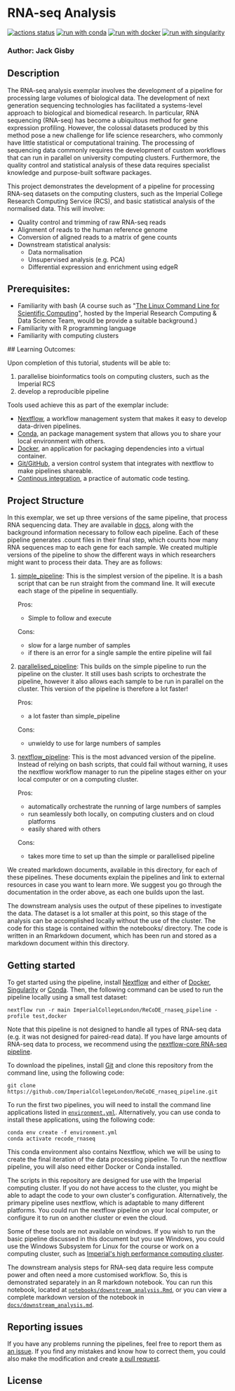 
RNA-seq Analysis
================

<!-- buttons -->
[![actions status](https://github.com/ImperialCollegeLondon/ReCoDE_rnaseq_pipeline/workflows/Pipeline%20CI/badge.svg)](https://github.com/ImperialCollegeLondon/ReCoDE_rnaseq_pipeline/actions)
[![run with conda](http://img.shields.io/badge/run%20with-conda-3EB049?logo=anaconda)](https://docs.conda.io/en/latest/)
[![run with docker](https://img.shields.io/badge/run%20with-docker-0db7ed?logo=docker)](https://www.docker.com/)
[![run with singularity](https://img.shields.io/badge/run%20with-singularity-1d355c.svg)](https://sylabs.io/docs/)

### Author: Jack Gisby

## Description

The RNA-seq analysis exemplar involves the development of a pipeline for processing large volumes of biological data. The development of next generation sequencing technologies has facilitated a systems-level approach to biological and biomedical research. In particular, RNA sequencing (RNA-seq) has become a ubiquitous method for gene expression profiling. However, the colossal datasets produced by this method pose a new challenge for life science researchers, who commonly have little statistical or computational training. The processing of sequencing data commonly requires the development of custom workflows that can run in parallel on university computing clusters. Furthermore, the quality control and statistical analysis of these data requires specialist knowledge and purpose-built software packages.

This project demonstrates the development of a pipeline for processing RNA-seq datasets on the computing clusters, such as the Imperial College Research Computing Service (RCS), and basic statistical analysis of the normalised data. This will involve: 

- Quality control and trimming of raw RNA-seq reads
- Alignment of reads to the human reference genome
- Conversion of aligned reads to a matrix of gene counts
- Downstream statistical analysis:
  - Data normalisation 
  - Unsupervised analysis (e.g. PCA)
  - Differential expression and enrichment using edgeR


## Prerequisites:

- Familiarity with bash (A course such as "[The Linux Command Line for Scientific Computing](https://www.imperial.ac.uk/study/pg/graduate-school/students/doctoral/professional-development/research-computing-data-science/courses/linux-command-line-for-scientific-computing/)", hosted by the Imperial Research Computing & Data Science Team, would be provide a suitable background.)
- Familiarity with R programming language
- Familiarity with computing clusters 

## Learning Outcomes:

Upon completion of this tutorial, students will be able to:

1. parallelise bioinformatics tools on computing clusters, such as the Imperial RCS
2. develop a reproducible pipeline

Tools used achieve this as part of the exemplar include:
- [Nextflow](https://www.nextflow.io/), a workflow management system that makes it easy to develop data-driven pipelines.
- [Conda](https://docs.conda.io/en/latest/), an package management system that allows you to share your local environment with others.
- [Docker](https://www.docker.com/), an application for packaging dependencies into a virtual container. 
- [Git/GitHub](https://github.com/ImperialCollegeLondon/ReCoDE_rnaseq_pipeline/), a version control system that integrates with nextflow to make pipelines shareable.
- [Continous integration](https://github.com/ImperialCollegeLondon/ReCoDE_rnaseq_pipeline/actions), a practice of automatic code testing.


## Project Structure

In this exemplar, we set up three versions of the same pipeline, that process RNA sequencing data. They are available in [docs](https://github.com/ImperialCollegeLondon/ReCoDE_rnaseq_pipeline/tree/main/docs/), along with the background information necessary to follow each pipeline. Each of these pipeline generates .count files in their final step, which counts how many RNA sequences map to each gene for each sample. We created multiple versions of the pipeline to show the different ways in which researchers might want to process their data. They are as follows:

1. [simple_pipeline](https://github.com/ImperialCollegeLondon/ReCoDE_rnaseq_pipeline/tree/main/docs/simple_local_pipeline.md): This is the simplest version of the pipeline. It is a bash script that can be run straight from the command line. It will execute each stage of the pipeline in sequentially. 

    Pros:

    * Simple to follow and execute

    Cons:

    * slow for a large number of samples
    * if there is an error for a single sample the entire pipeline will fail


2. [parallelised_pipeline](https://github.com/ImperialCollegeLondon/ReCoDE_rnaseq_pipeline/tree/main/docs/parallelised_pipeline.md): This builds on the simple pipeline to run the pipeline on the cluster. It still uses bash scripts to orchestrate the pipeline, however it also allows each sample to be run in parallel on the cluster. This version of the pipeline is therefore a lot faster!

    Pros:

    * a lot faster than simple_pipeline

    Cons:

    * unwieldy to use for large numbers of samples    


3. [nextflow_pipeline](https://github.com/ImperialCollegeLondon/ReCoDE_rnaseq_pipeline/tree/main/docs/nextflow_pipeline.md): This is the most advanced version of the pipeline. Instead of relying on bash scripts, that could fail without warning, it uses the nextflow workflow manager to run the pipeline stages either on your local computer or on a computing cluster. 

    Pros:

    * automatically orchestrate the running of large numbers of samples
    * run seamlessly both locally, on computing clusters and on cloud platforms
    * easily shared with others

    Cons:

    * takes more time to set up than the simple or parallelised pipeline 

We created markdown documents, available in this directory, for each of these pipelines. These documents explain the pipelines and link to external resources in case you want to learn more. We suggest you go through the documentation in the order above, as each one builds upon the last.

The downstream analysis uses the output of these pipelines to investigate the data. The dataset is a lot smaller at this point, so this stage of the analysis can be accomplished locally without the use of the cluster. The code for this stage is contained within the notebooks/ directory. The code is written in an Rmarkdown document, which has been run and stored as a markdown document within this directory. 



## Getting started

To get started using the pipeline, install [Nextflow](https://www.nextflow.io/docs/latest/getstarted.html) and either of [Docker](https://www.docker.com/), [Singularity](https://sylabs.io/docs) or [Conda](https://docs.conda.io/en/latest/). Then, the following command can be used to run the pipeline locally using a small test dataset:

```
nextflow run -r main ImperialCollegeLondon/ReCoDE_rnaseq_pipeline -profile test,docker
```

Note that this pipeline is not designed to handle all types of RNA-seq data (e.g. it was not designed for paired-read data). If you have large amounts of RNA-seq data to process, we recommend using the [nextflow-core RNA-seq pipeline](https://github.com/nf-core/rnaseq).

To download the pipelines, install [Git](https://github.com/git-guides/install-git) and clone this repository from the command line, using the following code:
```
git clone https://github.com/ImperialCollegeLondon/ReCoDE_rnaseq_pipeline.git
```

To run the first two pipelines, you will need to install the command line applications listed in [`environment.yml`](https://github.com/ImperialCollegeLondon/ReCoDE_rnaseq_pipeline/blob/main/environment.yml). Alternatively, you can use conda to install these applications, using the following code:
```
conda env create -f environment.yml
conda activate recode_rnaseq
```

This conda environment also contains Nextflow, which we will be using to create the final iteration of the data processing pipeline. To run the nextflow pipeline, you will also need either Docker or Conda installed. 

The scripts in this repository are designed for use with the Imperial computing cluster. If you do not have access to the cluster, you might be able to adapt the code to your own cluster's configuration. Alternatively, the primary pipeline uses nextflow, which is adaptable to many different platforms. You could run the nextflow pipeline on your local computer, or configure it to run on another cluster or even the cloud.

Some of these tools are not available on windows. If you wish to run the basic pipeline discussed in this document but you use Windows, you could use the Windows Subsystem for Linux for the course or work on a computing cluster, such as [Imperial's high performance computing cluster](https://www.imperial.ac.uk/admin-services/ict/self-service/research-support/rcs/support/getting-started/
). 

The downstream analysis steps for RNA-seq data require less compute power and often need a more customised workflow. So, this is demonstrated separately in an R markdown notebook. You can run this notebook, located at [`notebooks/downstream_analysis.Rmd`](https://github.com/ImperialCollegeLondon/ReCoDE_rnaseq_pipeline/tree/main/notebooks/downstream_analysis.Rmd), or you can view a complete markdown version of the notebook in [`docs/downstream_analysis.md`](https://github.com/ImperialCollegeLondon/ReCoDE_rnaseq_pipeline/tree/main/docs/downstream_analysis.md). 

## Reporting issues

If you have any problems running the pipelines, feel free to report them as [an issue](https://github.com/ImperialCollegeLondon/ReCoDE_rnaseq_pipeline/issues). If you find any mistakes and know how to correct them, you could also make the modification and create [a pull request](https://github.com/ImperialCollegeLondon/ReCoDE_rnaseq_pipeline/pulls).

## License


